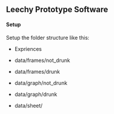 ## Leechy Prototype Software

#### Setup
Setup the folder structure like this:

- Expriences

- data/frames/not_drunk
- data/frames/drunk

- data/graph/not_drunk
- data/graph/drunk

- data/sheet/


    